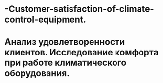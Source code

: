 # -Customer-satisfaction-of-climate-control-equipment.
# Анализ удовлетворенности клиентов. Исследование комфорта при работе климатического оборудования.
